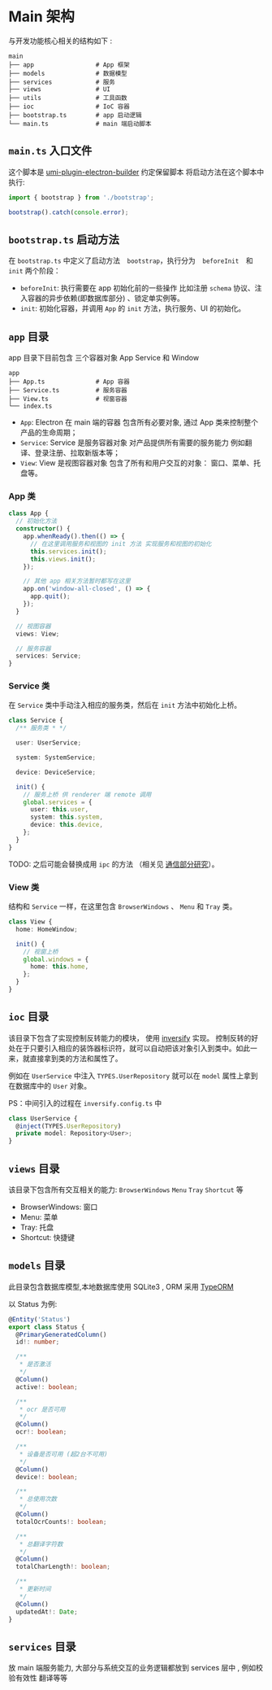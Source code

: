 # Main 架构

与开发功能核心相关的结构如下 :

```
main
├── app                 # App 框架
├── models              # 数据模型
├── services            # 服务
├── views               # UI
├── utils               # 工具函数
├── ioc                 # IoC 容器
├── bootstrap.ts        # app 启动逻辑
└── main.ts             # main 端启动脚本
```

## `main.ts` 入口文件

这个脚本是 [umi-plugin-electron-builder][umi-plugin-electron-builder] 约定保留脚本 将启动方法在这个脚本中执行:

```ts
import { bootstrap } from './bootstrap';

bootstrap().catch(console.error);
```

## `bootstrap.ts` 启动方法

在 `bootstrap.ts` 中定义了启动方法　`bootstrap`，执行分为　`beforeInit`　和　`init` 两个阶段：

- `beforeInit`: 执行需要在 app 初始化前的一些操作 比如注册 `schema` 协议、注入容器的异步依赖(即数据库部分) 、锁定单实例等。
- `init`: 初始化容器，并调用 `App` 的 `init` 方法，执行服务、UI 的初始化。

## `app` 目录

app 目录下目前包含 三个容器对象 App Service 和 Window

```
app
├── App.ts              # App 容器
├── Service.ts          # 服务容器
├── View.ts             # 视窗容器
└── index.ts
```

- `App`: Electron 在 main 端的容器 包含所有必要对象, 通过 App 类来控制整个产品的生命周期；
- `Service`: Service 是服务容器对象 对产品提供所有需要的服务能力 例如翻译、登录注册、拉取新版本等；
- `View`: View 是视图容器对象 包含了所有和用户交互的对象： 窗口、菜单、托盘等。

### App 类

```typescript
class App {
  // 初始化方法
  constructor() {
    app.whenReady().then(() => {
      // 在这里调用服务和视图的 init 方法 实现服务和视图的初始化
      this.services.init();
      this.views.init();
    });

    // 其他 app 相关方法暂时都写在这里
    app.on('window-all-closed', () => {
      app.quit();
    });
  }

  // 视图容器
  views: View;

  // 服务容器
  services: Service;
}
```

### Service 类

在 `Service` 类中手动注入相应的服务类，然后在 `init` 方法中初始化上桥。

```typescript
class Service {
  /** 服务类 * */

  user: UserService;

  system: SystemService;

  device: DeviceService;

  init() {
    // 服务上桥 供 renderer 端 remote 调用
    global.services = {
      user: this.user,
      system: this.system,
      device: this.device,
    };
  }
}
```

TODO: 之后可能会替换成用 `ipc` 的方法 （相关见 [通信部分研究](../communication.md)）。

### View 类

结构和 `Service` 一样，在这里包含 `BrowserWindows` 、 `Menu` 和 `Tray` 类。

```typescript
class View {
  home: HomeWindow;

  init() {
    // 视窗上桥
    global.windows = {
      home: this.home,
    };
  }
}
```

## `ioc` 目录

该目录下包含了实现控制反转能力的模块， 使用 [inversify][inversify] 实现。
控制反转的好处在于只要引入相应的装饰器标识符，就可以自动把该对象引入到类中。如此一来，就直接拿到类的方法和属性了。

例如在 `UserService` 中注入 `TYPES.UserRepository` 就可以在 `model` 属性上拿到在数据库中的 `User` 对象。

PS：中间引入的过程在 `inversify.config.ts` 中

```typescript
class UserService {
  @inject(TYPES.UserRepository)
  private model: Repository<User>;
}
```

## `views` 目录

该目录下包含所有交互相关的能力: `BrowserWindows` `Menu` `Tray` `Shortcut` 等

- BrowserWindows: 窗口
- Menu: 菜单
- Tray: 托盘
- Shortcut: 快捷键

## `models` 目录

此目录包含数据库模型,本地数据库使用 SQLite3 , ORM 采用 [TypeORM][typeorm]

以 Status 为例:

```typescript
@Entity('Status')
export class Status {
  @PrimaryGeneratedColumn()
  id!: number;

  /**
   * 是否激活
   */
  @Column()
  active!: boolean;

  /**
   * ocr 是否可用
   */
  @Column()
  ocr!: boolean;

  /**
   * 设备是否可用 (超2台不可用)
   */
  @Column()
  device!: boolean;

  /**
   * 总使用次数
   */
  @Column()
  totalOcrCounts!: boolean;

  /**
   * 总翻译字符数
   */
  @Column()
  totalCharLength!: boolean;

  /**
   * 更新时间
   */
  @Column()
  updatedAt!: Date;
}
```

## `services` 目录

放 main 端服务能力, 大部分与系统交互的业务逻辑都放到 services 层中 , 例如校验有效性 翻译等等

[typeorm]: https://typeorm.io/#/
[inversify]: https://github.com/inversify/InversifyJS
[umi-plugin-electron-builder]: https://github.com/BySlin/umi-plugin-electron-builder
